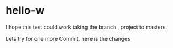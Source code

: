 hello-w
=======
I hope this test could work taking the branch , project to masters.

Lets try for one more Commit.
here is the changes 
